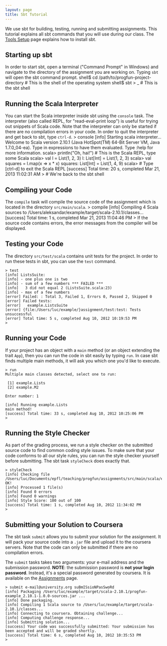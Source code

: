 ```yaml
---
layout: page
title: Sbt Tutorial
---
```

We use sbt for building, testing, running and submitting assignments. This tutorial explains all sbt commands that you will use during our class. The [Tools Setup](view?page=ToolsSetup) page explains how to install sbt.
## Starting up sbt
In order to start sbt, open a terminal ("Command Prompt" in Windows) and navigate to the directory of the assignment you are working on. Typing `sbt` will open the sbt command prompt.
    shell$ cd /path/to/progfun-project-directory                        # This is the shell of the operating system
    shell$ sbt
    > _                                                                 # This is the sbt shell
## Running the Scala Interpreter
You can start the Scala interpreter inside sbt using the `console` task. The interpreter (also called REPL, for "read-eval-print loop") is useful for trying out snippets of Scala code. Note that the interpreter can only be started if there are no compilation errors in your code.
In order to quit the interpreter and get back to sbt, type `ctrl-d`.
    > console
    [info] Starting scala interpreter...
    Welcome to Scala version 2.10.1 (Java HotSpot(TM) 64-Bit Server VM, Java 1.7.0_04-ea).
    Type in expressions to have them evaluated.
    Type :help for more information.
    scala> println("Oh, hai!")                                          # This is the Scala REPL, type some Scala
    scala> val l = List(1, 2, 3)
    l: List[Int] = List(1, 2, 3)
    scala> val squares = l.map(x => x * x)
    squares: List[Int] = List(1, 4, 9)
    scala>                                                              # Type [ctrl-d] to exit the Scala REPL
    [success] Total time: 20 s, completed Mar 21, 2013 11:02:31 AM
    > # We're back to the sbt shell
## Compiling your Code
The `compile` task will compile the source code of the assignment which is located in the directory `src/main/scala`.
    > compile
    [info] Compiling 4 Scala sources to /Users/aleksandar/example/target/scala-2.10.1/classes...
    [success] Total time: 1 s, completed Mar 21, 2013 11:04:46 PM
    > 
If the source code contains errors, the error messages from the compiler will be displayed.
## Testing your Code
The directory `src/test/scala` contains unit tests for the project. In order to run these tests in sbt, you can use the `test` command.



    > test
    [info] ListsSuite:
    [info] - one plus one is two
    [info] - sum of a few numbers *** FAILED ***
    [info]   3 did not equal 2 (ListsSuite.scala:23)
    [info] - max of a few numbers
    [error] Failed: : Total 3, Failed 1, Errors 0, Passed 2, Skipped 0
    [error] Failed tests:
    [error]   example.ListsSuite
    [error] {file:/Users/luc/example/}assignment/test:test: Tests unsuccessful
    [error] Total time: 5 s, completed Aug 10, 2012 10:19:53 PM
    > 


## Running your Code

If your project has an object with a `main` method (or an object extending the trait `App`), then you can run the code in sbt easily by typing `run`. In case sbt finds multiple main methods, it will ask you which one you'd like to execute.

    > run
    Multiple main classes detected, select one to run:
    
     [1] example.Lists
     [2] example.M2
    
    Enter number: 1
    
    [info] Running example.Lists 
    main method!
    [success] Total time: 33 s, completed Aug 10, 2012 10:25:06 PM
    >


## Running the Style Checker

As part of the grading process, we run a style checker on the submitted source code to find common coding style issues. To make sure that your code conforms to all our style rules, you can run the style checker yourself before submitting. The sbt task `styleCheck` does exactly that.

    > styleCheck
    [info] Checking file /Users/luc/Documents/epfl/teaching/progfun/assignments/src/main/scala/example/Lists.scala... OK!
    [info] Processed 1 file(s)
    [info] Found 0 errors
    [info] Found 0 warnings
    [info] Style Score: 100 out of 100
    [success] Total time: 1 s, completed Aug 10, 2012 11:34:02 PM
    > 



## Submitting your Solution to Coursera

The sbt task `submit` allows you to submit your solution for the assignment. It will pack your source code into a `.jar` file and upload it to the coursera servers. Note that the code can only be submitted if there are no compilation errors.

The `submit` tasks takes two arguments: your e-mail address and the submission password. **NOTE**: the submission password is **not your login password**. Instead, it's a special password generated by coursera. It is available on the [Assignments](../assignment/index) page.

    > submit e-mail@university.org suBmISsioNPasSwoRd
    [info] Packaging /Users/luc/example/target/scala-2.10.1/progfun-example_2.10.1-1.0.0-sources.jar ...
    [info] Done packaging.
    [info] Compiling 1 Scala source to /Users/luc/example/target/scala-2.10.1/classes...
    [info] Connecting to coursera. Obtaining challenge...
    [info] Computing challenge response...
    [info] Submitting solution...
    [success] Your code was successfully submitted: Your submission has been accepted and will be graded shortly.
    [success] Total time: 6 s, completed Aug 10, 2012 10:35:53 PM
    > 



